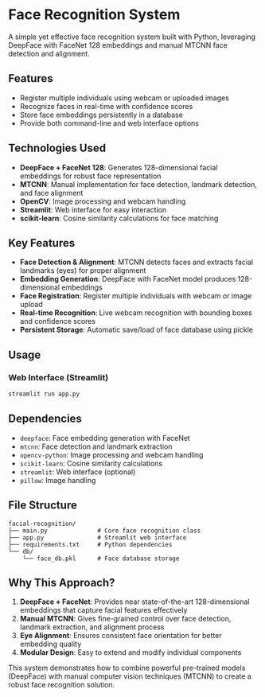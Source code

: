 # Face Recognition System

A simple yet effective face recognition system built with Python, leveraging DeepFace with FaceNet 128 embeddings and manual MTCNN face detection and alignment.

## Features
- Register multiple individuals using webcam or uploaded images
- Recognize faces in real-time with confidence scores
- Store face embeddings persistently in a database
- Provide both command-line and web interface options

## Technologies Used

- **DeepFace + FaceNet 128**: Generates 128-dimensional facial embeddings for robust face representation
- **MTCNN**: Manual implementation for face detection, landmark detection, and face alignment
- **OpenCV**: Image processing and webcam handling
- **Streamlit**: Web interface for easy interaction
- **scikit-learn**: Cosine similarity calculations for face matching

## Key Features

- **Face Detection & Alignment**: MTCNN detects faces and extracts facial landmarks (eyes) for proper alignment
- **Embedding Generation**: DeepFace with FaceNet model produces 128-dimensional embeddings
- **Face Registration**: Register multiple individuals with webcam or image upload
- **Real-time Recognition**: Live webcam recognition with bounding boxes and confidence scores
- **Persistent Storage**: Automatic save/load of face database using pickle

## Usage

### Web Interface (Streamlit)
```bash
streamlit run app.py
```

## Dependencies

- `deepface`: Face embedding generation with FaceNet
- `mtcnn`: Face detection and landmark extraction
- `opencv-python`: Image processing and webcam handling
- `scikit-learn`: Cosine similarity calculations
- `streamlit`: Web interface (optional)
- `pillow`: Image handling

## File Structure

```
facial-recognition/
├── main.py              # Core face recognition class
├── app.py               # Streamlit web interface
├── requirements.txt     # Python dependencies
└── db/
    └── face_db.pkl      # Face database storage
```

## Why This Approach?

1. **DeepFace + FaceNet**: Provides near state-of-the-art 128-dimensional embeddings that capture facial features effectively
2. **Manual MTCNN**: Gives fine-grained control over face detection, landmark extraction, and alignment process
3. **Eye Alignment**: Ensures consistent face orientation for better embedding quality
4. **Modular Design**: Easy to extend and modify individual components

This system demonstrates how to combine powerful pre-trained models (DeepFace) with manual computer vision techniques (MTCNN) to create a robust face recognition solution. 

